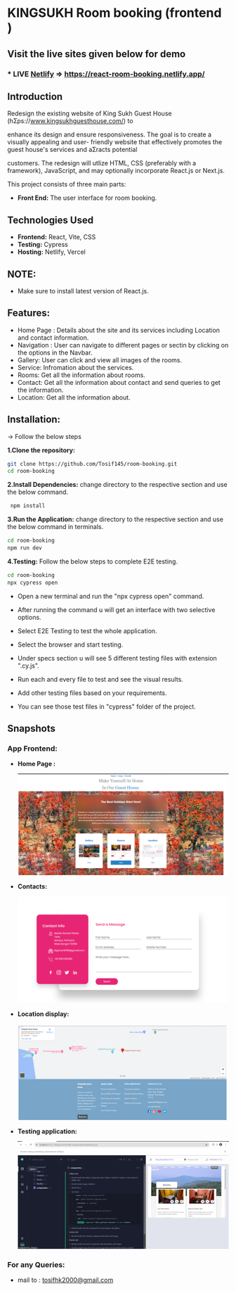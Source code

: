 # KINGSUKH Room booking (frontend )


## Visit the live sites given below for demo
### * LIVE [Netlify](https://react-room-booking.netlify.app/)   => https://react-room-booking.netlify.app/

## Introduction
Redesign the existing website of King Sukh Guest House (hƩps://www.kingsukhguesthouse.com/) to

enhance its design and ensure responsiveness. The goal is to create a visually appealing and user-
friendly website that effectively promotes the guest house's services and aƩracts potential

customers. The redesign will utlize HTML, CSS (preferably with a framework), JavaScript, and may
optionally incorporate React.js or Next.js.

This project consists of three main parts:
  * **Front End:** The user interface for room booking.



## Technologies Used
  * **Frontend:** React, Vite, CSS
  * **Testing:** Cypress
  * **Hosting:** Netlify, Vercel


## NOTE: 
 * Make sure to install latest version of  React.js.

## Features:
  * Home Page : Details about the site and its services including Location and contact information.
  * Navigation : User can navigate to different pages or sectin  by clicking on the options in the Navbar.
  * Gallery: User can click and view all images of the rooms.
  * Service: Infromation about the services.
  * Rooms: Get all the information about rooms.
  * Contact: Get all the information about contact and send queries to get the information.
  * Location: Get all the information about.



## Installation:
 -> Follow the below steps
 
  **1.Clone the repository:**
  ```bash
  git clone https://github.com/Tosif145/room-booking.git
  cd room-booking
  ```

  **2.Install Dependencies:** change directory to the respective section and use the below command.
  ```bash
   npm install
  ```

   **3.Run the Application:** change directory to the respective section and use the below command in  terminals.
   ```bash
   cd room-booking
   npm run dev
   ```
  **4.Testing:** Follow the below steps to complete E2E testing.
   ```bash
   cd room-booking
   npx cypress open
   ```
   
   * Open a new terminal and run the "npx cypress open" command.
   * After running the command u will get an interface with two selective options.
   * Select E2E Testing to test the whole application.
   * Select the browser and start testing.
   * Under specs section u will see 5 different testing files with extension ".cy.js".
   * Run each and every file to test and see the visual results.
   * Add other testing files based on your requirements.

   * You can see those test files in "cypress" folder of the project.




## Snapshots
### App Frontend: 
  * **Home Page :**
    
      ![Home Page](screenshots/about.png)



 *  **Contacts:**

      ![contacts](screenshots/contacts.png)



  *  **Location display:**

      ![Location Display](screenshots/location.png)


  *  **Testing application:**

      ![Testing app](screenshots/testing.png)



 ### For any Queries:
   * mail to : tosifhk2000@gmail.com